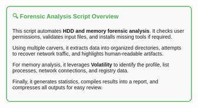 <div style="border: 2px solid #4CAF50; border-radius: 10px; padding: 15px; background-color: #f9f9f9; font-family: Arial, sans-serif;">
  <h3 style="color: #4CAF50; margin-top: 0;">🔍 Forensic Analysis Script Overview</h3>
  <p>
    This script automates <b>HDD and memory forensic analysis</b>. It checks user permissions,
    validates input files, and installs missing tools if required.
  </p>
  <p>
    Using multiple carvers, it extracts data into organized directories, attempts to recover
    network traffic, and highlights human-readable artifacts.
  </p>
  <p>
    For memory analysis, it leverages <b>Volatility</b> to identify the profile, list processes,
    network connections, and registry data.
  </p>
  <p>
    Finally, it generates statistics, compiles results into a report, and compresses all outputs
    for easy review.
  </p>
</div>

